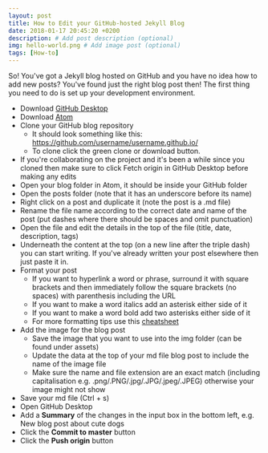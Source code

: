 ```yaml
---
layout: post
title: How to Edit your GitHub-hosted Jekyll Blog
date: 2018-01-17 20:45:20 +0200
description: # Add post description (optional)
img: hello-world.png # Add image post (optional)
tags: [How-to]
---
```


So! You've got a Jekyll blog hosted on GitHub and you have no idea how to add new posts? You've found just the right blog post then! The first thing you need to do is set up your development environment.
* Download [GitHub Desktop](https://desktop.github.com/)
* Download [Atom](https://atom.io/)
* Clone your GitHub blog repository
  * It should look something like this: https://github.com/username/username.github.io/
  * To clone click the green clone or download button.
* If you're collaborating on the project and it's been a while since you cloned then make sure to click Fetch origin in GitHub Desktop before making any edits
* Open your blog folder in Atom, it should be inside your GitHub folder
* Open the posts folder (note that it has an underscore before its name)
* Right click on a post and duplicate it (note the post is a .md file)
* Rename the file name according to the correct date and name of the post (put dashes where there should be spaces and omit punctuation)
* Open the file and edit the details in the top of the file (title, date, description, tags)
* Underneath the content at the top (on a new line after the triple dash) you can start writing. If you've already written your post elsewhere then just paste it in.
* Format your post
  * If you want to hyperlink a word or phrase, surround it with square brackets and then immediately follow the square brackets (no spaces) with parenthesis including the URL
  * If you want to make a word italics add an asterisk either side of it
  * If you want to make a word bold add two asterisks either side of it
  * For more formatting tips use this [cheatsheet](https://github.com/adam-p/markdown-here/wiki/Markdown-Cheatsheet)
* Add the image for the blog post
  * Save the image that you want to use into the img folder (can be found under assets)
  * Update the data at the top of your md file blog post to include the name of the image file
  * Make sure the name and file extension are an exact match (including capitalisation e.g. .png/.PNG/.jpg/.JPG/.jpeg/.JPEG) otherwise your image might not show
* Save your md file (Ctrl + s)
* Open GitHub Desktop
* Add a **Summary** of the changes in the input box in the bottom left, e.g. New blog post about cute dogs
* Click the **Commit to master** button
* Click the **Push origin** button
